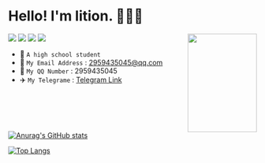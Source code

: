 # Hello! I'm lition. 🥰🥰🥰

<img src="https://s1.ax1x.com/2022/08/02/vEij1O.png" width = "140" height = "200" style="display:inline-block;float:right"/>


[![](https://img.shields.io/badge/OS-Ubuntu%20Linux-33aadd?style=flat-square&logo=ubuntu&logoColor=ffffff)](https://www.archlinux.org/)
[![](https://img.shields.io/badge/xiaomi-CC9-f5010c?style=flat-square&logo=xiaomi&logoColor=ffffff)](https://www.mi.com/)
[![](https://img.shields.io/badge/-Nodejs-007396?style=flat-square&logo=javascript&logoColor=ffffff)]()
[![](https://img.shields.io/badge/Game-Minecraft%20Bedrock-33aadd?style=flat-square&logo=minecraft&logoColor=ffffff)](https://minecraft.net/)

- 🏫 `A high school student`
- 📧 `My Email Address` : 2959435045@qq.com
- 🐧 `My QQ Number` : 2959435045
- ✈️ `My Telegrame` : [Telegram Link](t.me/Lition)

<div style="margin-top:90px">

[![Anurag's GitHub stats](https://github-readme-stats.vercel.app/api?username=Lition802&locale=cn&show_icons=true)](https://github.com/Lition802)


[![Top Langs](https://github-readme-stats.vercel.app/api/top-langs/?username=Lition802&locale=cn&layout=compact)](https://github.com/Lition802)

</div>
